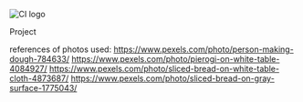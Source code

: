 ![CI logo](https://codeinstitute.s3.amazonaws.com/fullstack/ci_logo_small.png)

Project




references of photos used:
https://www.pexels.com/photo/person-making-dough-784633/
https://www.pexels.com/photo/pierogi-on-white-table-4084927/
https://www.pexels.com/photo/sliced-bread-on-white-table-cloth-4873687/
https://www.pexels.com/photo/sliced-bread-on-gray-surface-1775043/